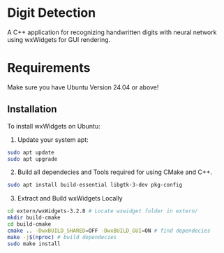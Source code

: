 # Digit Detection

A C++ application for recognizing handwritten digits with neural network using wxWidgets for GUI rendering.

# Requirements
Make sure you have Ubuntu Version 24.04 or above!

## Installation

To install wxWidgets on Ubuntu:   
1. Update your system apt:
```bash
sudo apt update
sudo apt upgrade
```

2. Build all dependecies and Tools required for using CMake and C++.
```bash
sudo apt install build-essential libgtk-3-dev pkg-config
```

3. Extract and Build wxWidgets Locally
```bash
cd extern/wxWidgets-3.2.8 # Locate wxwidget folder in extern/
mkdir build-cmake
cd build-cmake
cmake .. -DwxBUILD_SHARED=OFF -DwxBUILD_GUI=ON # find dependecies
make -j$(nproc) # build dependecies
sudo make install
```
